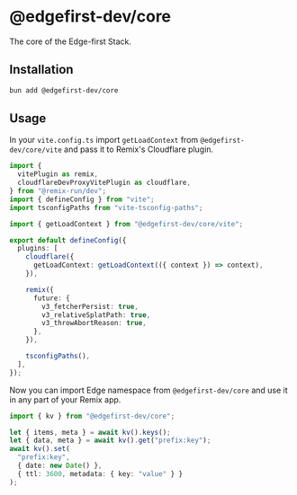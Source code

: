 # @edgefirst-dev/core

The core of the Edge-first Stack.

## Installation

```bash
bun add @edgefirst-dev/core
```

## Usage

In your `vite.config.ts` import `getLoadContext` from `@edgefirst-dev/core/vite` and pass it to Remix's Cloudflare plugin.

```ts
import {
  vitePlugin as remix,
  cloudflareDevProxyVitePlugin as cloudflare,
} from "@remix-run/dev";
import { defineConfig } from "vite";
import tsconfigPaths from "vite-tsconfig-paths";

import { getLoadContext } from "@edgefirst-dev/core/vite";

export default defineConfig({
  plugins: [
    cloudflare({
      getLoadContext: getLoadContext(({ context }) => context),
    }),

    remix({
      future: {
        v3_fetcherPersist: true,
        v3_relativeSplatPath: true,
        v3_throwAbortReason: true,
      },
    }),

    tsconfigPaths(),
  ],
});
```

Now you can import Edge namespace from `@edgefirst-dev/core` and use it in any part of your Remix app.

```ts
import { kv } from "@edgefirst-dev/core";

let { items, meta } = await kv().keys();
let { data, meta } = await kv().get("prefix:key");
await kv().set(
  "prefix:key",
  { date: new Date() },
  { ttl: 3600, metadata: { key: "value" } }
);
```
